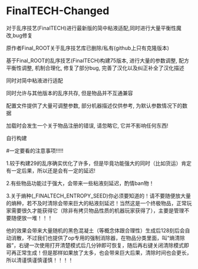 # FinalTECH-Changed
对于乱序技艺(FinalTECH)进行最新版的简中粘液适配,同时进行大量平衡性魔改,bug修复

原作者Final_ROOT关于乱序技艺库已删除/私有(github上只有克隆版本)

基于Final_ROOT的乱序技艺(FinalTECH)构建75版本, 进行大量的参数调整, 配方平衡性调整, 机制合理化, 修复了部分bug, 完善了汉化以及纠正补全了汉化描述

同时对简中粘液进行适配

同时允许与其他版本的乱序共存, 但是物品并不互通兼容

配置文件提供了大量可调整参数, 部分机器描述仅供参考, 为默认参数情况下的数据

加载时会发生一个关于物品注册的错误, 请忽略它, 它并不影响任何东西!

自行构建

#一定要看的注意事项!!!!!

1.较于构建29的乱序确实优化了许多，但是毕竟功能强大的同时（比如货运）肯定有一定后果，所以还是会有一定的延迟!

2.有些物品功能过于强大，会带来一些粘液刻延迟，酌情ban物！

3.关于熵种(_FINALTECH_ENTROPY_SEED)你必须要知道的！请不要随便放大量的熵种，若不及时清除会带来巨大的粘液刻延迟！当然这是一个终极物品，正常玩家需要很久才能获得它（除非有拷贝物品性质的机器玩家获得了），主要是管理不要随便放一堆！！！

他的效果会带来大量随机的黑色混凝土（等概念体跟合理性）生成后128刻后会自动消散，不过我们也提供了op专用的强制消除器，在物品分类里面，叫“熵清除器”，右键一次使用打开清楚模式后几分钟即可恢复，随后再右键关闭清除模式即可再正常生成！但是那样如果放了太多，也会带来巨大后果，清除时间也会更长，所以清谨慎谨慎谨慎！！！！
